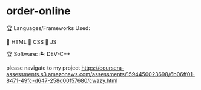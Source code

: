 # order-online
🏆 Languages/Frameworks Used:

🍧 HTML
🍧 CSS
🍧 JS

🏆 Software:
🏝️ DEV-C++


please navigate to my project
https://coursera-assessments.s3.amazonaws.com/assessments/1594450023698/6b06ff01-8471-49fc-d647-258d00f57680/cwazy.html
